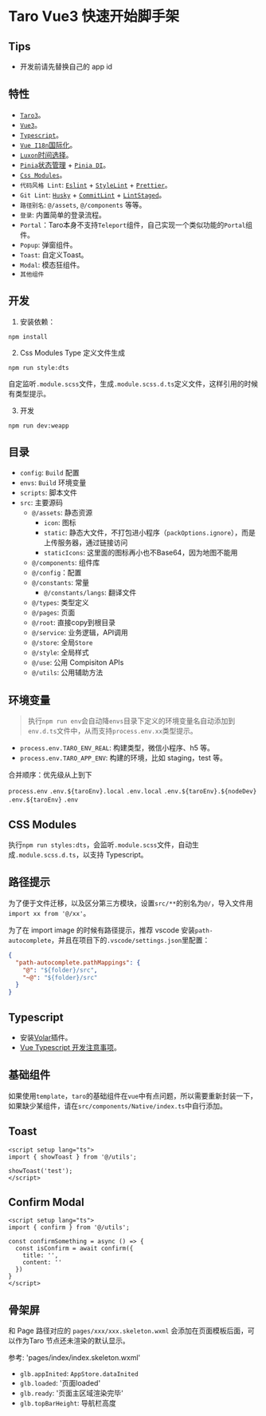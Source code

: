 # Taro Vue3 快速开始脚手架

## Tips

- 开发前请先替换自己的 app id

## 特性

- [`Taro3`](https://taro-docs.jd.com/taro/docs)。
- [`Vue3`](https://vuejs.org/)。
- [`Typescript`](https://www.typescriptlang.org/)。
- [`Vue I18n`国际化](https://vue-i18n.intlify.dev/)。
- [`Luxon`时间选择](https://moment.github.io/luxon/)。
- [`Pinia`状态管理](https://pinia.vuejs.org/) + [`Pinia DI`](https://github.com/ccqgithub/pinia-di)。
- [`Css Modules`](https://github.com/css-modules/css-modules)。
- `代码风格 Lint`: [`Eslint`](https://eslint.org/) + [`StyleLint`](https://stylelint.io/) + [`Prettier`](https://prettier.io/)。
- `Git Lint`: [`Husky`](https://github.com/typicode/husky) + [`CommitLint`](https://github.com/conventional-changelog/commitlint) + [`LintStaged`](https://github.com/okonet/lint-staged)。
- `路径别名`: `@/assets`, `@/components` 等等。
- `登录`: 内置简单的登录流程。
- `Portal`：Taro本身不支持`Teleport`组件，自己实现一个类似功能的`Portal`组件。
- `Popup`: 弹窗组件。
- `Toast`: 自定义Toast。
- `Modal`: 模态狂组件。
- `其他组件`

## 开发

1. 安装依赖：

```
npm install
```

2. Css Modules Type 定义文件生成

```
npm run style:dts
```

自定监听`.module.scss`文件，生成`.module.scss.d.ts`定义文件，这样引用的时候有类型提示。

3. 开发

```
npm run dev:weapp
```

## 目录

- `config`: `Build` 配置
- `envs`: `Build` 环境变量
- `scripts`: 脚本文件
- `src`: 主要源码
  - `@/assets`: 静态资源
    - `icon`: 图标
    - `static`: 静态大文件，不打包进小程序（`packOptions.ignore`），而是上传服务器，通过链接访问
    - `staticIcons`: 这里面的图标再小也不Base64，因为地图不能用
  - `@/components`: 组件库
  - `@/config`：配置
  - `@/constants`: 常量
      - `@/constants/langs`: 翻译文件
  - `@/types`: 类型定义
  - `@/pages`: 页面
  - `@/root`: 直接copy到根目录
  - `@/service`: 业务逻辑，API调用
  - `@/store`: 全局`Store`
  - `@/style`: 全局样式
  - `@/use`: 公用 Compisiton APIs
  - `@/utils`: 公用辅助方法

## 环境变量

> 执行`npm run env`会自动降`envs`目录下定义的环境变量名自动添加到`env.d.ts`文件中，从而支持`process.env.xx`类型提示。

- `process.env.TARO_ENV_REAL`: 构建类型，微信小程序、h5 等。
- `process.env.TARO_APP_ENV`: 构建的环境，比如 staging，test 等。

合并顺序：优先级从上到下

`process.env`
`.env.${taroEnv}.local`
`.env.local`
`.env.${taroEnv}.${nodeDev}`
`.env.${taroEnv}`
`.env`

## CSS Modules

执行`npm run styles:dts`，会监听`.module.scss`文件，自动生成`.module.scss.d.ts`，以支持 Typescript。

## 路径提示

为了便于文件迁移，以及区分第三方模块，设置`src/**`的别名为`@/`，导入文件用`import xx from '@/xx'`。

为了在 import image 的时候有路径提示，推荐 vscode 安装`path-autocomplete`，并且在项目下的`.vscode/settings.json`里配置：

```json
{
  "path-autocomplete.pathMappings": {
    "@": "${folder}/src",
    "~@": "${folder}/src"
  }
}
```

## Typescript

- 安装[Volar](https://marketplace.visualstudio.com/items?itemName=Vue.volar)插件。
- [Vue Typescript 开发注意事项](https://vuejs.org/guide/typescript/overview.html#ide-support)。

## 基础组件

如果使用`template`，`taro`的基础组件在`vue`中有点问题，所以需要重新封装一下，如果缺少某组件，请在`src/components/Native/index.ts`中自行添加。

## Toast

```vue
<script setup lang="ts">
import { showToast } from '@/utils';

showToast('test');
</script>
```

## Confirm Modal

```vue
<script setup lang="ts">
import { confirm } from '@/utils';

const confirmSomething = async () => {
  const isConfirm = await confirm({
    title: '',
    content: ''
  })
}
</script>
```

## 骨架屏

和 Page 路径对应的 `pages/xxx/xxx.skeleton.wxml` 会添加在页面模板后面，可以作为Taro 节点还未渲染的默认显示。

参考: 'pages/index/index.skeleton.wxml'

- `glb.appInited`: `AppStore.dataInited`
- `glb.loaded`: '页面loaded'
- `glb.ready`: '页面主区域渲染完毕'
- `glb.topBarHeight`: 导航栏高度